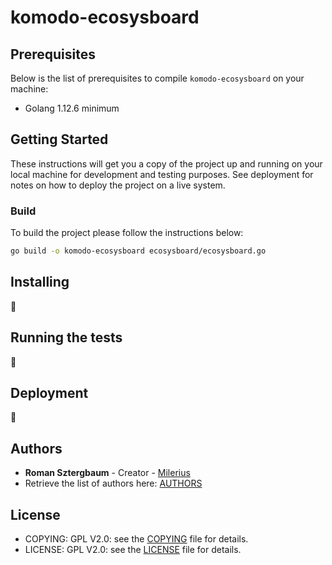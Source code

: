 # komodo-ecosysboard

## Prerequisites

Below is the list of prerequisites to compile `komodo-ecosysboard` on your machine:

- Golang 1.12.6 minimum

## Getting Started

These instructions will get you a copy of the project up and running on your local machine for development and testing purposes.
See deployment for notes on how to deploy the project on a live system.

### Build

To build the project please follow the instructions below:

```bash
go build -o komodo-ecosysboard ecosysboard/ecosysboard.go
```

## Installing

:construction:

## Running the tests

:construction:

## Deployment

:construction:

## Authors

-  **Roman Sztergbaum** - Creator - [Milerius](https://github.com/Milerius)
- Retrieve the list of authors here: [AUTHORS](LEGAL/AUTHORS)

## License

- COPYING: GPL V2.0: see the [COPYING](LEGAL/COPYING) file for details.
- LICENSE: GPL V2.0: see the [LICENSE](LEGAL/LICENSE) file for details.
